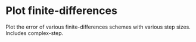 # Plot finite-differences

Plot the error of various finite-differences schemes with various step sizes. Includes complex-step.
